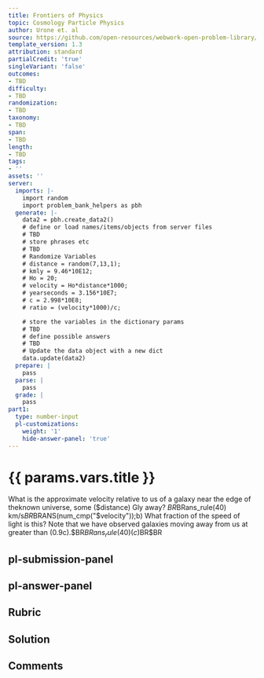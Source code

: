 ```yaml
---
title: Frontiers of Physics
topic: Cosmology Particle Physics
author: Urone et. al
source: https://github.com/open-resources/webwork-open-problem-library/tree/master/Contrib/BrockPhysics/College_Physics_Urone/34.Frontiers_of_Physics/34-01.Cosmology_Particle_Physics/NU_U17-34-01-007.pg
template_version: 1.3
attribution: standard
partialCredit: 'true'
singleVariant: 'false'
outcomes:
- TBD
difficulty:
- TBD
randomization:
- TBD
taxonomy:
- TBD
span:
- TBD
length:
- TBD
tags:
- ''
assets: ''
server:
  imports: |-
    import random
    import problem_bank_helpers as pbh
  generate: |-
    data2 = pbh.create_data2()
    # define or load names/items/objects from server files
    # TBD
    # store phrases etc
    # TBD
    # Randomize Variables
    # distance = random(7,13,1);
    # kmly = 9.46*10E12;
    # Ho = 20;
    # velocity = Ho*distance*1000;
    # yearseconds = 3.156*10E7;
    # c = 2.998*10E8;
    # ratio = (velocity*1000)/c;

    # store the variables in the dictionary params
    # TBD
    # define possible answers
    # TBD
    # Update the data object with a new dict
    data.update(data2)
  prepare: |
    pass
  parse: |
    pass
  grade: |
    pass
part1:
  type: number-input
  pl-customizations:
    weight: '1'
    hide-answer-panel: 'true'
---
```


# {{ params.vars.title }} 


What is the approximate velocity relative to us of a galaxy near the edge of theknown universe, some ($distance) Gly away? $BR$BRans_rule(40) km/s$BR$BRANS(num_cmp("$velocity"));b) What fraction of the speed of light is this? Note that we have observed galaxies moving away from us at greater than (0.9c).$BR$BRans_rule(40) (c)$BR$BR


## pl-submission-panel 


## pl-answer-panel 


## Rubric 


## Solution 


## Comments 


